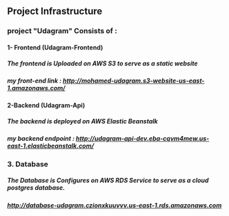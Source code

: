 ## Project Infrastructure

### project "Udagram" Consists of :
#### 1- Frontend (Udagram-Frontend)
##### The frontend is Uploaded on AWS S3 to serve as a static website
##### my front-end link : http://mohamed-udagram.s3-website-us-east-1.amazonaws.com/ 

#### 2-Backend (Udagram-Api)
##### The backend is deployed on AWS Elastic Beanstalk  
##### my backend endpoint : http://udagram-api-dev.eba-cqvm4mew.us-east-1.elasticbeanstalk.com/

### 3. Database
##### The Database is Configures on AWS RDS Service to serve as a cloud postgres database.
##### http://database-udagram.czionxkuuvvv.us-east-1.rds.amazonaws.com



